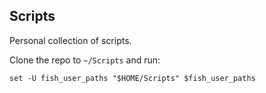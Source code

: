 ## Scripts
Personal collection of scripts.

Clone the repo to `~/Scripts` and run:
```
set -U fish_user_paths "$HOME/Scripts" $fish_user_paths
```


